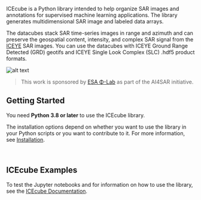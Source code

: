 ICEcube is a Python library intended to help organize SAR images and annotations for supervised machine learning applications. The library generates multidimensional SAR image and labeled data arrays.

The datacubes stack SAR time-series images in range and azimuth and can preserve the geospatial content, intensity, and complex SAR signal from the <a href='http://www.iceye.com'>ICEYE</a> SAR images. You can use the datacubes with ICEYE Ground Range Detected (GRD) geotifs and ICEYE Single Look Complex (SLC) .hdf5 product formats. 


![alt text](https://github.com/iceye-ltd/icecube/blob/main/assets/icecube.png)

>This work is sponsored by <a href='https://philab.phi.esa.int/'>ESA Φ-Lab</a> as part of the AI4SAR initiative.

## Getting Started
You need **Python 3.8 or later** to use the ICEcube library.

The installation options depend on whether you want to use the library in your Python scripts or you want to contribute to it. For more information, see [Installation](https://iceye-ltd.github.io/icecube/).

<br>

## ICEcube Examples
To test the Jupyter notebooks and for information on how to use the library, see the  [ICEcube Documentation](https://iceye-ltd.github.io/icecube/).


